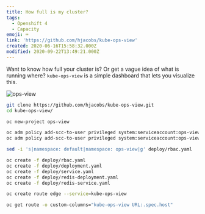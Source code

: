 ```yaml
---
title: How full is my cluster?
tags:
  - Openshift 4
  - Capacity
emoji: ⌨️
link: 'https://github.com/hjacobs/kube-ops-view'
created: 2020-06-16T15:58:32.000Z
modified: 2020-09-22T13:49:21.000Z
---
```


Want to know how full your cluster is? Or get a vague idea of what is running where? `kube-ops-view` is a simple dashboard that lets you visualize this.

![ops-view](images/kube-ops-view.png)

```bash
git clone https://github.com/hjacobs/kube-ops-view.git
cd kube-ops-view/

oc new-project ops-view

oc adm policy add-scc-to-user privileged system:serviceaccount:ops-view:kube-ops-view
oc adm policy add-scc-to-user privileged system:serviceaccount:ops-view:default

sed -i 's|namespace: default|namespace: ops-view|g' deploy/rbac.yaml

oc create -f deploy/rbac.yaml
oc create -f deploy/deployment.yaml
oc create -f deploy/service.yaml
oc create -f deploy/redis-deployment.yaml
oc create -f deploy/redis-service.yaml

oc create route edge --service=kube-ops-view

oc get route -o custom-columns="kube-ops-view URL:.spec.host"
```
